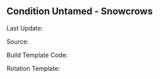 ## Condition Untamed - Snowcrows
Last Update: 

Source:

Build Template Code: ` `

Rotation Template: ` `
